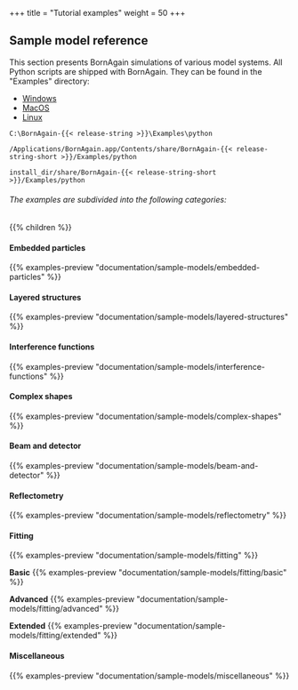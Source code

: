 +++
title = "Tutorial examples"
weight = 50
+++

## Sample model reference

This section presents BornAgain simulations of various model systems. All Python scripts are shipped with BornAgain. They can be found in the "Examples" directory:

<!-- Nav tabs -->
<ul class="nav nav-tabs" id="OperationSystemTab" role="tablist">
  <li class="nav-item">
    <a class="nav-link active" id="home-tab" data-toggle="tab" href="#Windows" role="tab" aria-controls="windows" aria-selected="true">Windows</a>
  </li>
  <li class="nav-item">
    <a class="nav-link" id="profile-tab" data-toggle="tab" href="#MacOS" role="tab" aria-controls="macos" aria-selected="false">MacOS</a>
  </li>
  <li class="nav-item">
    <a class="nav-link" id="messages-tab" data-toggle="tab" href="#Linux" role="tab" aria-controls="linux" aria-selected="false">Linux</a>
  </li>
</ul>

<!-- Tab panes -->
<div class="tab-content id="OperationSystemTabContent">
  <div class="tab-pane active" id="Windows" role="tabpanel" aria-labelledby="windows-tab">
    <p><pre><code>C:\BornAgain-{{< release-string >}}\Examples\python</code></pre></p>
  </div>
  <div class="tab-pane" id="MacOS" role="tabpanel" aria-labelledby="macos-tab">
    <p><pre><code>/Applications/BornAgain.app/Contents/share/BornAgain-{{< release-string-short >}}/Examples/python</code></pre></p>  
  </div>
  <div class="tab-pane" id="Linux" role="tabpanel" aria-labelledby="linux-tab">
    <p><pre><code>install_dir/share/BornAgain-{{< release-string-short >}}/Examples/python</code></pre></p>  
  </div>
</div>


###### The examples are subdivided into the following categories:
{{% children %}}

#### Embedded particles

{{% examples-preview "documentation/sample-models/embedded-particles" %}}

#### Layered structures

{{% examples-preview "documentation/sample-models/layered-structures" %}}

#### Interference functions

{{% examples-preview "documentation/sample-models/interference-functions" %}}

#### Complex shapes

{{% examples-preview "documentation/sample-models/complex-shapes" %}}

#### Beam and detector

{{% examples-preview "documentation/sample-models/beam-and-detector" %}}

#### Reflectometry

{{% examples-preview "documentation/sample-models/reflectometry" %}}

#### Fitting

{{% examples-preview "documentation/sample-models/fitting" %}}

**Basic**
{{% examples-preview "documentation/sample-models/fitting/basic" %}}

**Advanced**
{{% examples-preview "documentation/sample-models/fitting/advanced" %}}

**Extended**
{{% examples-preview "documentation/sample-models/fitting/extended" %}}

#### Miscellaneous

{{% examples-preview "documentation/sample-models/miscellaneous" %}}
